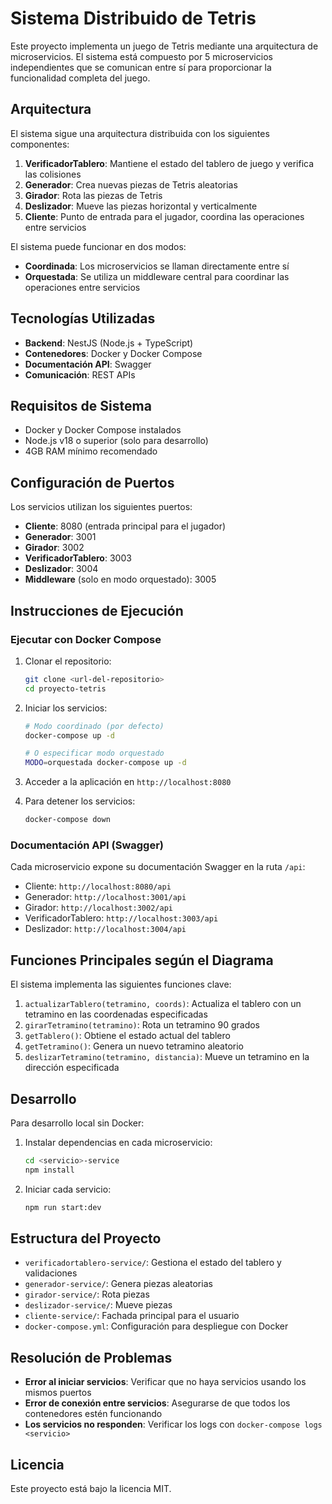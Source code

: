 # Sistema Distribuido de Tetris

Este proyecto implementa un juego de Tetris mediante una arquitectura de microservicios. El sistema está compuesto por 5 microservicios independientes que se comunican entre sí para proporcionar la funcionalidad completa del juego.

## Arquitectura

El sistema sigue una arquitectura distribuida con los siguientes componentes:

1. **VerificadorTablero**: Mantiene el estado del tablero de juego y verifica las colisiones
2. **Generador**: Crea nuevas piezas de Tetris aleatorias
3. **Girador**: Rota las piezas de Tetris
4. **Deslizador**: Mueve las piezas horizontal y verticalmente
5. **Cliente**: Punto de entrada para el jugador, coordina las operaciones entre servicios

El sistema puede funcionar en dos modos:

- **Coordinada**: Los microservicios se llaman directamente entre sí
- **Orquestada**: Se utiliza un middleware central para coordinar las operaciones entre servicios

## Tecnologías Utilizadas

- **Backend**: NestJS (Node.js + TypeScript)
- **Contenedores**: Docker y Docker Compose
- **Documentación API**: Swagger
- **Comunicación**: REST APIs

## Requisitos de Sistema

- Docker y Docker Compose instalados
- Node.js v18 o superior (solo para desarrollo)
- 4GB RAM mínimo recomendado

## Configuración de Puertos

Los servicios utilizan los siguientes puertos:

- **Cliente**: 8080 (entrada principal para el jugador)
- **Generador**: 3001
- **Girador**: 3002
- **VerificadorTablero**: 3003
- **Deslizador**: 3004
- **Middleware** (solo en modo orquestado): 3005

## Instrucciones de Ejecución

### Ejecutar con Docker Compose

1. Clonar el repositorio:

   ```bash
   git clone <url-del-repositorio>
   cd proyecto-tetris
   ```

2. Iniciar los servicios:

   ```bash
   # Modo coordinado (por defecto)
   docker-compose up -d

   # O especificar modo orquestado
   MODO=orquestada docker-compose up -d
   ```

3. Acceder a la aplicación en `http://localhost:8080`

4. Para detener los servicios:
   ```bash
   docker-compose down
   ```

### Documentación API (Swagger)

Cada microservicio expone su documentación Swagger en la ruta `/api`:

- Cliente: `http://localhost:8080/api`
- Generador: `http://localhost:3001/api`
- Girador: `http://localhost:3002/api`
- VerificadorTablero: `http://localhost:3003/api`
- Deslizador: `http://localhost:3004/api`

## Funciones Principales según el Diagrama

El sistema implementa las siguientes funciones clave:

1. `actualizarTablero(tetramino, coords)`: Actualiza el tablero con un tetramino en las coordenadas especificadas
2. `girarTetramino(tetramino)`: Rota un tetramino 90 grados
3. `getTablero()`: Obtiene el estado actual del tablero
4. `getTetramino()`: Genera un nuevo tetramino aleatorio
5. `deslizarTetramino(tetramino, distancia)`: Mueve un tetramino en la dirección especificada

## Desarrollo

Para desarrollo local sin Docker:

1. Instalar dependencias en cada microservicio:

   ```bash
   cd <servicio>-service
   npm install
   ```

2. Iniciar cada servicio:
   ```bash
   npm run start:dev
   ```

## Estructura del Proyecto

- `verificadortablero-service/`: Gestiona el estado del tablero y validaciones
- `generador-service/`: Genera piezas aleatorias
- `girador-service/`: Rota piezas
- `deslizador-service/`: Mueve piezas
- `cliente-service/`: Fachada principal para el usuario
- `docker-compose.yml`: Configuración para despliegue con Docker

## Resolución de Problemas

- **Error al iniciar servicios**: Verificar que no haya servicios usando los mismos puertos
- **Error de conexión entre servicios**: Asegurarse de que todos los contenedores estén funcionando
- **Los servicios no responden**: Verificar los logs con `docker-compose logs <servicio>`

## Licencia

Este proyecto está bajo la licencia MIT.
